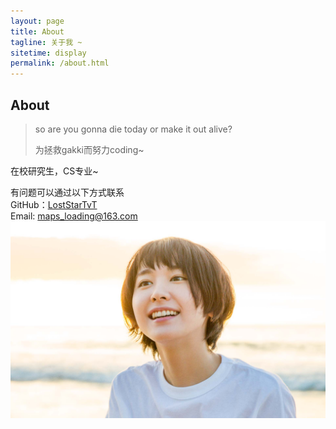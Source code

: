 ```yaml
---
layout: page
title: About
tagline: 关于我 ~
sitetime: display
permalink: /about.html
---
```


## About

> so are you gonna die today or make it out alive?
>
> 为拯救gakki而努力coding~

在校研究生，CS专业~   

有问题可以通过以下方式联系   
GitHub：[LostStarTvT]( https://github.com/LostStarTvT/ )  
Email:  <maps_loading@163.com>    
![gakki镇楼](../image/gakki.jpg)




